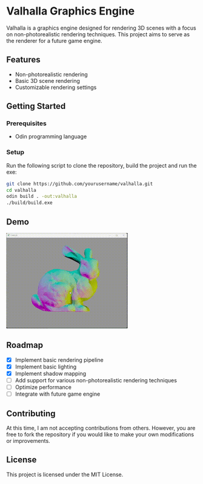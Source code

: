 # Valhalla Graphics Engine

Valhalla is a graphics engine designed for rendering 3D scenes with a focus on non-photorealistic rendering techniques. This project aims to serve as the renderer for a future game engine.

## Features

- Non-photorealistic rendering
- Basic 3D scene rendering
- Customizable rendering settings

## Getting Started

### Prerequisites

- Odin programming language

### Setup

Run the following script to clone the repository, build the project and run the exe:
```sh
git clone https://github.com/yourusername/valhalla.git
cd valhalla
odin build . -out:valhalla
./build/build.exe
```

## Demo

![Demo](demo/bunny%20lights.gif)

## Roadmap

- [X] Implement basic rendering pipeline
- [X] Implement basic lighting
- [X] Implement shadow mapping
- [ ] Add support for various non-photorealistic rendering techniques
- [ ] Optimize performance
- [ ] Integrate with future game engine

## Contributing

At this time, I am not accepting contributions from others. However, you are free to fork the repository if you would like to make your own modifications or improvements.

## License

This project is licensed under the MIT License.
